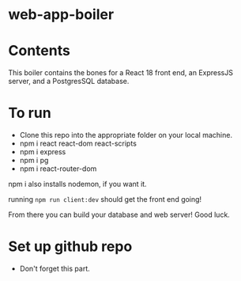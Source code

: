 # web-app-boiler

# Contents
This boiler contains the bones for a React 18 front end, an ExpressJS server, and a PostgresSQL database.

# To run
- Clone this repo into the appropriate folder on your local machine.
- npm i react react-dom react-scripts
- npm i express
- npm i pg
- npm i react-router-dom

npm i also installs nodemon, if you want it.

running `npm run client:dev` should get the front end going!

From there you can build your database and web server! Good luck.

# Set up github repo
- Don't forget this part. 